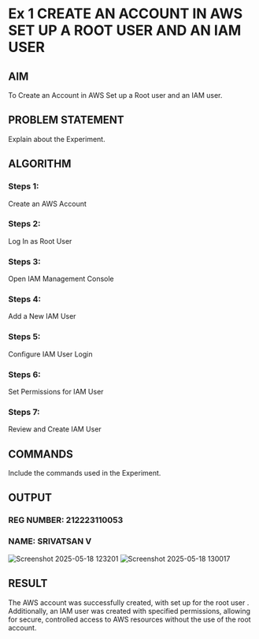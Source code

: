 # Ex 1 CREATE AN  ACCOUNT IN AWS SET UP A ROOT USER AND AN IAM USER
## AIM
To Create an Account in AWS Set up a Root user and an IAM user.
## PROBLEM STATEMENT
Explain about the Experiment.
## ALGORITHM
### Steps 1:
Create an AWS Account
### Steps 2:
Log In as Root User
### Steps 3:
Open IAM Management Console
### Steps 4:
Add a New IAM User
### Steps 5:
Configure IAM User Login
### Steps 6:
Set Permissions for IAM User
### Steps 7:
Review and Create IAM User
## COMMANDS
Include the commands used in the Experiment.

## OUTPUT
### REG NUMBER: 212223110053
### NAME: SRIVATSAN V
![Screenshot 2025-05-18 123201](https://github.com/user-attachments/assets/6d92d475-bd2b-4017-81e0-9e0c2754b58f)
![Screenshot 2025-05-18 130017](https://github.com/user-attachments/assets/66485817-73cf-4c51-aa4d-5ba48e7cf028)




## RESULT
The AWS account was successfully created, with set up for the root user . Additionally, an IAM user was created with specified permissions, allowing for secure, controlled access to AWS resources without the use of the root account.

  
